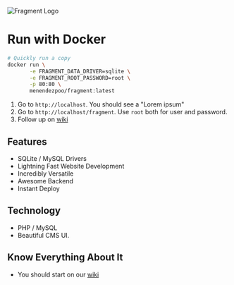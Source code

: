![Fragment Logo](https://cloud.githubusercontent.com/assets/1178107/17912245/08dc126e-6958-11e6-8eeb-ae223b2d190f.png)

# Run with Docker
```bash
# Quickly run a copy
docker run \
       -e FRAGMENT_DATA_DRIVER=sqlite \
       -e FRAGMENT_ROOT_PASSWORD=root \
       -p 80:80 \
       menendezpoo/fragment:latest    
```

1. Go to `http://localhost`. You should see a "Lorem ipsum"
2. Go to `http://localhost/fragment`. Use `root` both for user and password.
3. Follow up on [wiki](https://github.com/menendezpoo/Fragment/wiki)

## Features
- SQLite / MySQL Drivers
- Lightning Fast Website Development
- Incredibly Versatile
- Awesome Backend
- Instant Deploy

## Technology
- PHP / MySQL
- Beautiful CMS UI.

## Know Everything About It
- You should start on our [wiki](https://github.com/menendezpoo/Fragment/wiki)
